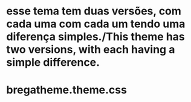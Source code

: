 # esse tema tem duas versões, com cada uma com cada um tendo uma diferença simples./This theme has two versions, with each having a simple difference.

# bregatheme.theme.css
